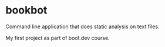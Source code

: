 # bookbot
Command line application that does static analysis on text files.

My first project as part of boot.dev course.